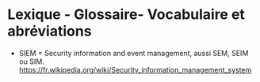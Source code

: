 # Lexique - Glossaire- Vocabulaire et abréviations

* SIEM = Security information and event management, aussi SEM, SEIM ou SIM. https://fr.wikipedia.org/wiki/Security_information_management_system
